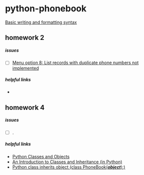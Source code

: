 # python-phonebook
[Basic writing and formatting syntax](https://help.github.com/articles/basic-writing-and-formatting-syntax/)

## homework 2
##### issues
- [ ] [Menu option 8: List records with duplicate phone numbers not implemented](https://github.com/simensollie/python-phonebook/issues/1)
##### helpful links
- 

## homework 4
##### issues
- [ ] .
##### helpful links
- [Python Classes and Objects](https://www.w3schools.com/python/python_classes.asp)
- [An Introduction to Classes and Inheritance (in Python)](http://www.jesshamrick.com/2011/05/18/an-introduction-to-classes-and-inheritance-in-python/)
- [Python class inherits object (class PhoneBook(**_object_**):)](http://stackoverflow.com/questions/4015417/ddg#9448136)
